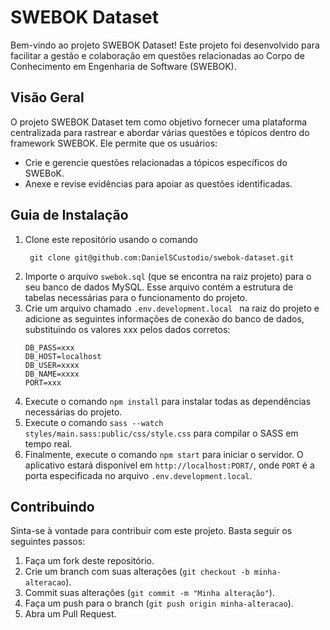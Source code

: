 <!DOCTYPE html>
<html lang="pt-br">
<head>
  <meta charset="UTF-8">
</head>
<body>
  <h1>SWEBOK Dataset</h1>
  <p>Bem-vindo ao projeto SWEBOK Dataset! Este projeto foi desenvolvido para facilitar a gestão e colaboração em questões relacionadas ao Corpo de Conhecimento em Engenharia de Software (SWEBOK).</p>
  <h2>Visão Geral</h2>
  <p>O projeto SWEBOK Dataset tem como objetivo fornecer uma plataforma centralizada para rastrear e abordar várias questões e tópicos dentro do framework SWEBOK. Ele permite que os usuários:</p>
  <ul>
    <li>Crie e gerencie questões relacionadas a tópicos específicos do SWEBoK.</li>
    <li>Anexe e revise evidências para apoiar as questões identificadas.</li>
  </ul>
  <h2>Guia de Instalação</h2>
  <ol>
    <li>Clone este repositório usando o comando   <pre><code> git clone git@github.com:DanielSCustodio/swebok-dataset.git</code></pre></li>
    <li>Importe o arquivo <code>swebok.sql</code> (que se encontra na raiz projeto) para o seu banco de dados MySQL. Esse arquivo contém a estrutura de tabelas necessárias para o funcionamento do projeto.</li>
    <li>Crie um arquivo chamado  <code>.env.development.local </code> na raiz do projeto e adicione as seguintes informações de conexão do banco de dados, substituindo os valores xxx pelos dados corretos:</li>
    <pre><code>DB_PASS=xxx
DB_HOST=localhost
DB_USER=xxxx
DB_NAME=xxxx
PORT=xxx</code></pre>
    <li>Execute o comando <code>npm install</code> para instalar todas as dependências necessárias do projeto.</li>
    <li>Execute o comando <code>sass --watch styles/main.sass:public/css/style.css</code> para compilar o SASS em tempo real.</li>
    <li>Finalmente, execute o comando <code>npm start</code> para iniciar o servidor. O aplicativo estará disponível em <code>http://localhost:PORT/</code>, onde <code>PORT</code> é a porta especificada no arquivo <code>.env.development.local</code>.</li>
  </ol>

  <h2>Contribuindo</h2>
  <p>Sinta-se à vontade para contribuir com este projeto. Basta seguir os seguintes passos:</p>
  <ol>
    <li>Faça um fork deste repositório.</li>
    <li>Crie um branch com suas alterações (<code>git checkout -b minha-alteracao</code>).</li>
    <li>Commit suas alterações (<code>git commit -m "Minha alteração"</code>).</li>
    <li>Faça um push para o branch (<code>git push origin minha-alteracao</code>).</li>
    <li>Abra um Pull Request.</li>
  </ol>
</body>
</html>
